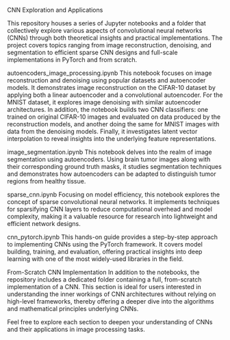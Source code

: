 CNN Exploration and Applications

This repository houses a series of Jupyter notebooks and a folder that collectively explore various aspects of convolutional neural networks (CNNs) through both theoretical insights and practical implementations. The project covers topics ranging from image reconstruction, denoising, and segmentation to efficient sparse CNN designs and full-scale implementations in PyTorch and from scratch.

autoencoders_image_processing.ipynb
This notebook focuses on image reconstruction and denoising using popular datasets and autoencoder models. It demonstrates image reconstruction on the CIFAR-10 dataset by applying both a linear autoencoder and a convolutional autoencoder. For the MNIST dataset, it explores image denoising with similar autoencoder architectures. In addition, the notebook builds two CNN classifiers: one trained on original CIFAR-10 images and evaluated on data produced by the reconstruction models, and another doing the same for MNIST images with data from the denoising models. Finally, it investigates latent vector interpolation to reveal insights into the underlying feature representations.

image_segmentation.ipynb
This notebook delves into the realm of image segmentation using autoencoders. Using brain tumor images along with their corresponding ground truth masks, it studies segmentation techniques and demonstrates how autoencoders can be adapted to distinguish tumor regions from healthy tissue.

sparse_cnn.ipynb
Focusing on model efficiency, this notebook explores the concept of sparse convolutional neural networks. It implements techniques for sparsifying CNN layers to reduce computational overhead and model complexity, making it a valuable resource for research into lightweight and efficient network designs.

cnn_pytorch.ipynb
This hands-on guide provides a step-by-step approach to implementing CNNs using the PyTorch framework. It covers model building, training, and evaluation, offering practical insights into deep learning with one of the most widely-used libraries in the field.

From-Scratch CNN Implementation
In addition to the notebooks, the repository includes a dedicated folder containing a full, from-scratch implementation of a CNN. This section is ideal for users interested in understanding the inner workings of CNN architectures without relying on high-level frameworks, thereby offering a deeper dive into the algorithms and mathematical principles underlying CNNs.

Feel free to explore each section to deepen your understanding of CNNs and their applications in image processing tasks.
